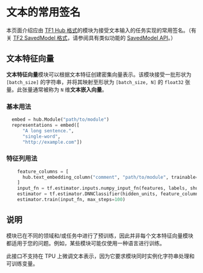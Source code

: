 <!--* freshness: { owner: 'kempy' reviewed: '2021-03-09' } *-->

# 文本的常用签名

本页面介绍应由 [TF1 Hub 格式](../tf1_hub_module.md)的模块为接受文本输入的任务实现的常用签名。（有关 [TF2 SavedModel 格式](../tf2_saved_model.md)，请参阅具有类似功能的 [SavedModel API](../common_saved_model_apis/text.md)。）

## 文本特征向量

**文本特征向量**模块可以根据文本特征创建密集向量表示。该模块接受一批形状为 `[batch_size]` 的字符串，并将其映射至形状为 `[batch_size, N]` 的 `float32` 张量。此张量通常被称为 `N` 维**文本嵌入向量**。

### 基本用法

```python
  embed = hub.Module("path/to/module")
  representations = embed([
      "A long sentence.",
      "single-word",
      "http://example.com"])
```

### 特征列用法

```python
    feature_columns = [
      hub.text_embedding_column("comment", "path/to/module", trainable=False),
    ]
    input_fn = tf.estimator.inputs.numpy_input_fn(features, labels, shuffle=True)
    estimator = tf.estimator.DNNClassifier(hidden_units, feature_columns)
    estimator.train(input_fn, max_steps=100)
```

## 说明

模块已在不同的领域和/或任务中进行了预训练，因此并非每个文本特征向量模块都适用于您的问题。例如，某些模块可能仅使用一种语言进行训练。

此接口不支持在 TPU 上微调文本表示，因为它要求模块同时实例化字符串处理和可训练变量。
